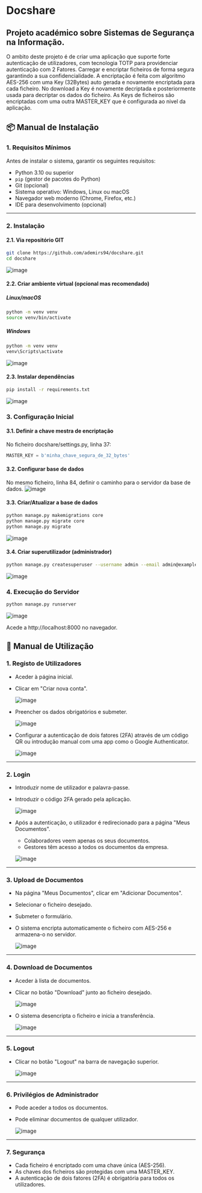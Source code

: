 # Docshare

## Projeto académico sobre Sistemas de Segurança na Informação.
O ambito deste projeto é de criar uma aplicação que suporte forte autenticação de utilizadores, com tecnologia TOTP para providenciar autenticação com 2 Fatores.
Carregar e encriptar ficheiros de forma segura garantindo a sua confidencialidade.
A encriptação é feita com algoritmo AES-256 com uma Key (32Bytes) auto gerada e novamente encriptada para cada ficheiro.
No download a Key é novamente decriptada e posteriormente usada para decriptar os dados do ficheiro.
As Keys de ficheiros são encriptadas com uma outra MASTER_KEY que é configurada ao nivel da aplicação.


## 📦 Manual de Instalação

### 1. Requisitos Mínimos

Antes de instalar o sistema, garantir os seguintes requisitos:

- Python 3.10 ou superior  
- `pip` (gestor de pacotes do Python)  
- Git (opcional)  
- Sistema operativo: Windows, Linux ou macOS  
- Navegador web moderno (Chrome, Firefox, etc.)  
- IDE para desenvolvimento (opcional)  

---

### 2. Instalação

#### 2.1. Via repositório GIT

```bash
git clone https://github.com/ademirs94/docshare.git
cd docshare
```
![image](https://github.com/user-attachments/assets/cc8db410-93b9-4e21-b0af-3be6ad024d8c)


#### 2.2. Criar ambiente virtual (opcional mas recomendado)
##### Linux/macOS
```bash
python -m venv venv
source venv/bin/activate
````

##### Windows
```bash
python -m venv venv
venv\Scripts\activate
````
![image](https://github.com/user-attachments/assets/ec15d5d2-5d6b-4c88-92c0-58f2386dad06)

#### 2.3. Instalar dependências
```bash
pip install -r requirements.txt
```
![image](https://github.com/user-attachments/assets/a2b6c0fd-97b5-4bbb-aa3a-c8e879e917a0)


### 3. Configuração Inicial

#### 3.1. Definir a chave mestra de encriptação
No ficheiro docshare/settings.py, linha 37:
```python
MASTER_KEY = b'minha_chave_segura_de_32_bytes'
```

#### 3.2. Configurar base de dados
No mesmo ficheiro, linha 84, definir o caminho para o servidor da base de dados.
![image](https://github.com/user-attachments/assets/1cbb854e-599d-460b-a3ad-c5f1fcc480da)


#### 3.3. Criar/Atualizar a base de dados
```bash
python manage.py makemigrations core
python manage.py migrate core
python manage.py migrate
```
![image](https://github.com/user-attachments/assets/f85b7044-0696-4264-b054-edffa9310e09)


#### 3.4. Criar superutilizador (administrador)
```bash
python manage.py createsuperuser --username admin --email admin@example.com
```
![image](https://github.com/user-attachments/assets/9415326a-7174-4134-9398-225b92e17da1)


### 4. Execução do Servidor
```bash
python manage.py runserver
```
![image](https://github.com/user-attachments/assets/a5464638-c293-46ea-90ea-68fbf890684d)

Acede a http://localhost:8000 no navegador.



## 🧭 Manual de Utilização

### 1. Registo de Utilizadores

- Aceder à página inicial.
- Clicar em "Criar nova conta".

  ![image](https://github.com/user-attachments/assets/de125b71-6099-4de9-9da5-9155aabda133)

  
- Preencher os dados obrigatórios e submeter.

  ![image](https://github.com/user-attachments/assets/c77e6abc-62f5-4d43-a4ef-fc87208b6f19)

- Configurar a autenticação de dois fatores (2FA) através de um código QR ou introdução manual com uma app como o Google Authenticator.

  ![image](https://github.com/user-attachments/assets/11ddaaa4-71d3-40ac-95a0-a2759ca6ed3c)

---

### 2. Login

- Introduzir nome de utilizador e palavra-passe.
- Introduzir o código 2FA gerado pela aplicação.

  ![image](https://github.com/user-attachments/assets/8393ba62-cfcc-4dd8-85b3-36ab611cfba2)

- Após a autenticação, o utilizador é redirecionado para a página "Meus Documentos".
  - Colaboradores veem apenas os seus documentos.  
  - Gestores têm acesso a todos os documentos da empresa.

  ![image](https://github.com/user-attachments/assets/d3397401-5d09-4813-8ef9-6d419ceae257)

---

### 3. Upload de Documentos

- Na página "Meus Documentos", clicar em "Adicionar Documentos".
- Selecionar o ficheiro desejado.
- Submeter o formulário.
- O sistema encripta automaticamente o ficheiro com AES-256 e armazena-o no servidor.

  ![image](https://github.com/user-attachments/assets/45075a99-16e6-45ca-adab-1f8ea7187f01)

---

### 4. Download de Documentos

- Aceder à lista de documentos.
- Clicar no botão "Download" junto ao ficheiro desejado.

  ![image](https://github.com/user-attachments/assets/2410260f-76f6-4e5c-9393-199e9c865552)

- O sistema desencripta o ficheiro e inicia a transferência.

  ![image](https://github.com/user-attachments/assets/ad23851b-321f-4198-820e-81ed88debfed)


---

### 5. Logout

- Clicar no botão "Logout" na barra de navegação superior.

  ![image](https://github.com/user-attachments/assets/3f0034f8-4f7e-40bf-a2d7-eedd1d082418)


---

### 6. Privilégios de Administrador

- Pode aceder a todos os documentos.
- Pode eliminar documentos de qualquer utilizador.

  ![image](https://github.com/user-attachments/assets/062381d4-26ee-4216-b226-30c519548998)


---

### 7. Segurança

- Cada ficheiro é encriptado com uma chave única (AES-256).
- As chaves dos ficheiros são protegidas com uma MASTER_KEY.
- A autenticação de dois fatores (2FA) é obrigatória para todos os utilizadores.


